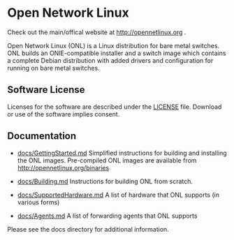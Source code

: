 Open Network Linux
==================

Check out the main/offical website at http://opennetlinux.org .

Open Network Linux (ONL) is a Linux distribution for bare metal switches.  ONL
builds an ONIE-compatible installer and a switch image which contains a complete
Debian distribution with added drivers and configuration for running on bare metal
switches.

Software License
-----------------

Licenses for the software are described under the [LICENSE](LICENSE) file.  Download or use of the software implies consent.

Documentation
-------------

* [docs/GettingStarted.md](docs/GettingStarted.md)
    Simplified instructions for building and installing the ONL images.
    Pre-compiled ONL images are available from http://opennetlinux.org/binaries


* [docs/Building.md](docs/Building.md)
    Instructions for building ONL from scratch.

* [docs/SupportedHardware.md](docs/SupportedHardware.md)
    A list of hardware that ONL supports (in various forms)

* [docs/Agents.md](docs/Agents.md)
    A list of forwarding agents that ONL supports


Please see the docs directory for additional information. 

